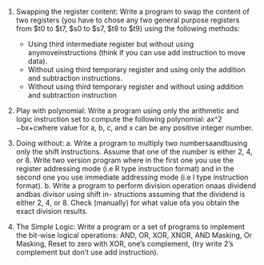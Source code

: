 1. Swapping the register content:
   Write a program to swap the content of two registers (you have to
   chose any two general purpose registers from $t0 to $t7, $s0 to $s7, $t8 to $t9) using the following methods:
    - Using third intermediate register but without using anymoveinstructions (think if you can
      use add instruction to move data).
    - Without using third temporary register and using only the addition and subtraction instructions.
    - Without using third temporary register and without using addition and subtraction instruction

2. Play with polynomial: 
   Write a program using only the arithmetic and logic instruction set to
   compute the following polynomial: ax^2 −bx+cwhere value for a, b, c, and x can be any positive
   integer number.

3. Doing without:
    a. Write a program to multiply two numbersaandbusing only the shift instructions. Assume
       that one of the number is either 2, 4, or 8. Write two version program where in the first one
       you use the register addressing mode (i.e R type instruction format) and in the second one
       you use immediate addressing mode (i.e I type instruction format).
    b. Write a program to perform division operation onaas dividend andbas divisor using shift in-
       structions assuming that the dividend is either 2, 4, or 8. Check (manually) for what value ofa
       you obtain the exact division results.

4. The Simple Logic:
   Write a program or a set of programs to implement the bit-wise logical operations: AND, OR,
   XOR, XNOR, AND Masking, Or Masking, Reset to zero with XOR, one’s complement, (try write
   2’s complement but don’t use add instruction).
